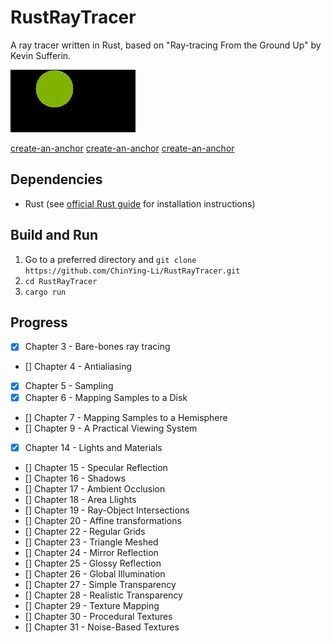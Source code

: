 # RustRayTracer
A ray tracer written in Rust, based on "Ray-tracing From the Ground Up" by Kevin Sufferin.

![Rendered output](https://github.com/ChinYing-Li/RustRayTracer/blob/master/main.jpg)

[create-an-anchor](##Dependencies)
[create-an-anchor](##Build-and-Run)
[create-an-anchor](##Progress)

## Dependencies
- Rust (see [official Rust guide](https://doc.rust-lang.org/cargo/getting-started/installation.html) for installation instructions)

## Build and Run
1. Go to a preferred directory and `git clone https://github.com/ChinYing-Li/RustRayTracer.git`
2. `cd RustRayTracer`
3. `cargo run`

## Progress
- [x] Chapter 3 - Bare-bones ray tracing
- [] Chapter 4 - Antialiasing
- [x] Chapter 5 - Sampling
- [x] Chapter 6 - Mapping Samples to a Disk
- [] Chapter 7 - Mapping Samples to a Hemisphere
- [] Chapter 9 - A Practical Viewing System
- [x] Chapter 14 - Lights and Materials
- [] Chapter 15 - Specular Reflection
- [] Chapter 16 - Shadows
- [] Chapter 17 - Ambient Occlusion
- [] Chapter 18 - Area Llights
- [] Chapter 19 - Ray-Object Intersections
- [] Chapter 20 - Affine transformations
- [] Chapter 22 - Regular Grids
- [] Chapter 23 - Triangle Meshed
- [] Chapter 24 - Mirror Reflection
- [] Chapter 25 - Glossy Reflection
- [] Chapter 26 - Global Illumination
- [] Chapter 27 - Simple Transparency
- [] Chapter 28 - Realistic Transparency
- [] Chapter 29 - Texture Mapping 
- [] Chapter 30 - Procedural Textures
- [] Chapter 31 - Noise-Based Textures
